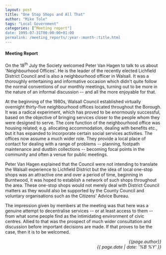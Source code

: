 ```yaml
---
layout: post
title: "One Stop Shops and All That"
author: "Mike Tole"
tags: "Local Government"
categories: [“Meeting report"]
date: 1995-07-31T00:00:00+01:00
permalink: /meeting_reports/:year-:month-:title.html
---
```

#### Meeting Report ####

On the 18<sup>th</sup> July the Society welcomed Peter Van Hagen to talk to us about 'Neighbourhood Offices'. He is the leader of the recently elected Lichfield District Council and is also a neighbourhood officer in Walsall. It was a thoroughly entertaining and informative occasion which didn't quite follow the normal conventions of our monthly meetings, turning out to be more in the nature of an informal discussion -- and all the more enjoyable for that. 

At the beginning of the 1980s, Walsall Council established virtually overnight thirty-five neighbourhood offices located throughout the Borough. It was a radical experiment, which has proved to be enormously successful, based on the objective of bringing services closer to the people whom they were designed to serve. The core function of the neighbourhood office was housing related; e.g. allocating accommodation, dealing with benefits etc., but it has expanded to incorporate certain social services activities. The offices now assume a much wider role. They provide a local place of contact for dealing with a range of problems -- planning, footpath maintenance and dustbin collections -- becoming focal points in the community and often a venue for public meetings. 

Peter Van Hagen explained that the Council were not intending to translate the Walsall experience to Lichfield District but the idea of local one-stop shops was an attractive one and over a period of time, beginning in Burntwood, it was hoped to establish a network of such shops throughout the area. These one-stop shops would not merely deal with District Council matters as they would also be supported by the County Council and voluntary organisations such as the Citizens' Advice Bureau. 

The impression given by members at the meeting was that here was a genuine attempt to decentralise services -- or at least access to them -- from what some people find as the intimidating environment of civic centres. Allied to that was the prospect of much wider consultation and discussion before important decisions are made. If that proves to be the case, then it is to be welcomed. 

<p align="right"><i> {{page.author}} <br> {{ page.date | date: '%B %Y' }} </i></p>
